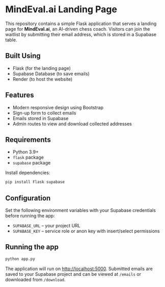 # MindEval.ai Landing Page

This repository contains a simple Flask application that serves a landing page for **MindEval.ai**, an AI-driven chess coach. Visitors can join the waitlist by submitting their email address, which is stored in a Supabase table.

## Built Using
- Flask (for the landing page)
- Supabase Database (to save emails)
- Render (to host the website)

## Features

- Modern responsive design using Bootstrap
- Sign-up form to collect emails
- Emails stored in Supabase
- Admin routes to view and download collected addresses

## Requirements

- Python 3.9+
- `flask` package
- `supabase` package

Install dependencies:

```bash
pip install Flask supabase
```

## Configuration

Set the following environment variables with your Supabase credentials before running the app:

- `SUPABASE_URL` – your project URL
- `SUPABASE_KEY` – service role or anon key with insert/select permissions

## Running the app

```bash
python app.py
```

The application will run on <http://localhost:5000>. Submitted emails are saved to your Supabase project and can be viewed at `/emails` or downloaded from `/download`.
